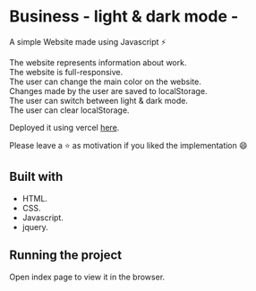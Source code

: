 # Business - light & dark mode -
A simple Website made using Javascript ⚡

The website represents information about work.<br/>
The website is full-responsive.<br/>
The user can change the main color on the website.<br/>
Changes made by the user are saved to localStorage.<br/>
The user can switch between light & dark mode.<br/>
The user can clear localStorage.

Deployed it using vercel [here](https://example.vercel.app/).

Please leave a ⭐ as motivation if you liked the implementation 😄



## Built with
* HTML.
* CSS.
* Javascript.
* jquery.

## Running the project
Open index page  to view it in the browser. 
